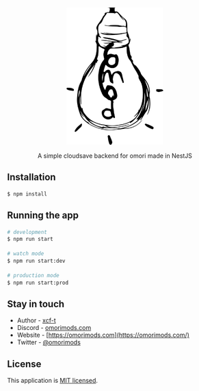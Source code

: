<p align="center">
  <a href="http://omorimods.com/" target="blank"><img src="https://raw.githubusercontent.com/xcf-t/omori.cloud/5f5b380eba796bf18a6b6ba06dce96cd2fb4ddc4/logo.svg" height="320" alt="Nest Logo" /></a>
</p>

  <p align="center">A simple cloudsave backend for omori made in NestJS</p>

## Installation

```bash
$ npm install
```

## Running the app

```bash
# development
$ npm run start

# watch mode
$ npm run start:dev

# production mode
$ npm run start:prod
```

## Stay in touch

- Author - [xcf-t](https://github.com/xcf-t)
- Discord - [omorimods.com](https://discord.com/invite/EDTMF85Hnp)
- Website - [https://omorimods.com](https://omorimods.com/)
- Twitter - [@omorimods](https://twitter.com/omorimods)

## License

This application is [MIT licensed](LICENSE).
